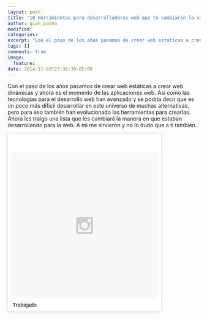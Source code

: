```yaml
---
layout: post
title: "10 Herramientas para desarrolladores web que te cambiarán la vida"
author: gian_paima
modified:
categories: 
excerpt: "Con el paso de los años pasamos de crear web estáticas a crear web dinámicas y ahora es el momento de las aplicaciones web."
tags: []
comments: true
image:
  feature:
date: 2014-11-03T23:36:30-05:00
---
```


Con el paso de los años pasamos de crear web estáticas a crear web dinámicas y ahora es el momento de las aplicaciones web. Así como las tecnologías para el desarrollo web han avanzado y se podría decir que es un poco más difícil desarrollar en este universo de muchas alternativas, pero para eso también han evolucionado las herramientas para crearlas.
Ahora les traigo una lista que les cambiará la manera en que estaban desarrollando para la web. A mi me sirvieron y no lo dudo que a ti también.

<blockquote class="instagram-media" data-instgrm-captioned data-instgrm-version="3" 
style=" 
	background:#FFF; 
	border:0; 
	border-radius:3px; 
	box-shadow:0 0 1px 0 rgba(0,0,0,0.5),0 1px 10px 0 rgba(0,0,0,0.15); 
	margin: 1px; 
	max-width:400px; 
	padding:0;
	width:99.375%; 
	width:-webkit-calc(100% - 2px); 
	width:calc(100% - 2px);">
<div 
style="
	padding:8px;">
<div 
style=" 
	background:#F8F8F8; 
	line-height:0; 
	margin-top:40px; 
	padding:50% 0; 
	text-align:center; 
	width:100%;"> 
	<div style=" 
		background:url(data:image/png;base64,iVBORw0KGgoAAAANSUhEUgAAACwAAAAsCAMAAAApWqozAAAAGFBMVEUiIiI9PT0eHh4gIB4hIBkcHBwcHBwcHBydr+JQAAAACHRSTlMABA4YHyQsM5jtaMwAAADfSURBVDjL7ZVBEgMhCAQBAf//42xcNbpAqakcM0ftUmFAAIBE81IqBJdS3lS6zs3bIpB9WED3YYXFPmHRfT8sgyrCP1x8uEUxLMzNWElFOYCV6mHWWwMzdPEKHlhLw7NWJqkHc4uIZphavDzA2JPzUDsBZziNae2S6owH8xPmX8G7zzgKEOPUoYHvGz1TBCxMkd3kwNVbU0gKHkx+iZILf77IofhrY1nYFnB/lQPb79drWOyJVa/DAvg9B/rLB4cC+Nqgdz/TvBbBnr6GBReqn/nRmDgaQEej7WhonozjF+Y2I/fZou/qAAAAAElFTkSuQmCC); 
		display:block; 
		height:44px; 
		margin:0 auto -44px; 
		position:relative; 
		top:-22px; 
		width:44px;">
	</div>
</div>
<p 
style=" 
	margin:8px 0 0 0; 
	padding:0 4px;"> 
<a href="https://instagram.com/p/tRCzL9QIea/" 
style=" 
	color:#000; 
	font-family:Arial,sans-serif; 
	font-size:14px; 
	font-style:normal; 
	font-weight:normal; 
	line-height:17px; 
	text-decoration:none; 
	word-wrap:break-word;" 
	target="_top">Trabajado.</a>
</p>
</div>
</blockquote>
<script async defer src="//platform.instagram.com/en_US/embeds.js"></script>
